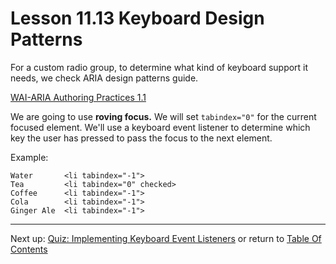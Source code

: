 # Lesson 11.13 Keyboard Design Patterns

For a custom radio group, to determine what kind of keyboard support it needs, we check ARIA design patterns guide.

[WAI-ARIA Authoring Practices 1.1](https://www.w3.org/TR/wai-aria-practices-1.1/#radiobutton)

We are going to use **roving focus.** We will set `tabindex="0"` for the current focused element. We'll use a keyboard event listener to determine which key the user has pressed to pass the focus to the next element.


Example:
```
Water       <li tabindex="-1">
Tea         <li tabindex="0" checked>
Coffee      <li tabindex="-1">
Cola        <li tabindex="-1">
Ginger Ale  <li tabindex="-1">
```

- - -
Next up: [Quiz: Implementing Keyboard Event Listeners](ND024_Part2_Lesson11_14.md) or return to [Table Of Contents](./ND024_TableOfContents.md)

